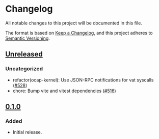 # Changelog

All notable changes to this project will be documented in this file.

The format is based on [Keep a Changelog](https://keepachangelog.com/en/1.0.0/),
and this project adheres to [Semantic Versioning](https://semver.org/spec/v2.0.0.html).

## [Unreleased]

### Uncategorized

- refactor(ocap-kernel): Use JSON-RPC notifications for vat syscalls ([#528](https://github.com/MetaMask/ocap-kernel/pull/528))
- chore: Bump vite and vitest dependencies ([#516](https://github.com/MetaMask/ocap-kernel/pull/516))

## [0.1.0]

### Added

- Initial release.

[Unreleased]: https://github.com/MetaMask/ocap-kernel/compare/@metamask/logger@0.1.0...HEAD
[0.1.0]: https://github.com/MetaMask/ocap-kernel/releases/tag/@metamask/logger@0.1.0
